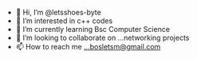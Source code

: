 - 👋 Hi, I’m @letsshoes-byte
- 👀 I’m interested in c++ codes
- 🌱 I’m currently learning Bsc Computer Science
- 💞️ I’m looking to collaborate on ...networking projects
- 📫 How to reach me ...bosletsm@gmail.com

<!---
letsshoes-byte/letsshoes-byte is a ✨ special ✨ repository because its `README.md` (this file) appears on your GitHub profile.
You can click the Preview link to take a look at your changes.
--->
